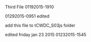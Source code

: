 Third File 01192015-1910

01292015-0951 edited 

add this file to tCWDC_S03js folder

edited friday jan 23 2015 01232015-1545
